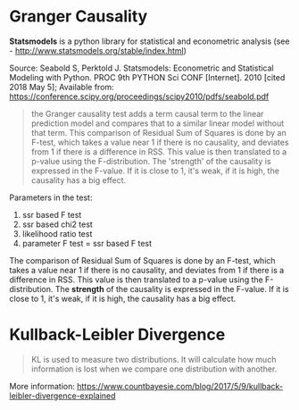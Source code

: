 
# Granger Causality

**Statsmodels** is a python library for statistical and econometric analysis (see - http://www.statsmodels.org/stable/index.html)

Source: Seabold S, Perktold J. Statsmodels: Econometric and Statistical Modeling with Python. 
PROC 9th PYTHON Sci CONF [Internet]. 2010 [cited 2018 May 5]; 
Available from: https://conference.scipy.org/proceedings/scipy2010/pdfs/seabold.pdf

> the Granger causality test adds a term causal term to the linear prediction model and compares that to a similar linear model without that term. This comparison of Residual Sum of Squares is done by an F-test, which takes a value near 1 if there is no causality, and deviates from 1 if there is a difference in RSS. This value is then translated to a p-value using the F-distribution. The 'strength' of the causality is expressed in the F-value. 
If it is close to 1, it's weak, if it is high, the causality has a big effect.

Parameters in the test:

1. ssr based F test
2. ssr based chi2 test
3. likelihood ratio test
4. parameter F test = ssr based F test

The comparison of Residual Sum of Squares is done by an F-test, which takes a value near 1 if there is no causality, 
and deviates from 1 if there is a difference in RSS. This value is then translated to a p-value using the F-distribution. 
The **strength** of the causality is expressed in the F-value. 
If it is close to 1, it's weak, if it is high, the causality has a big effect.

# Kullback-Leibler Divergence

> KL is used to measure two distributions. It will calculate how much information is lost when we compare one distribution with another.

More information: https://www.countbayesie.com/blog/2017/5/9/kullback-leibler-divergence-explained


